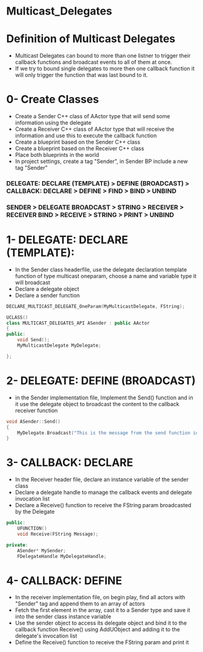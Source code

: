 # Multicast_Delegates

# Definition of Multicast Delegates
  - Multicast Delegates can bound to more than one listner to trigger their callback functions and broadcast events to all of them at once.
  - If we try to bound single delegates to more then one callback function it will only trigger the function that was last bound to it. 

# 0- Create Classes
  - Create a Sender C++ class of AActor type that will send some information using the delegate
  - Create a Receiver C++ class of AActor type that will receive the information and use this to execute the callback function
  - Create a blueprint based on the Sender C++ class
  - Create a blueprint based on the Receiver C++ class
  - Place both blueprints in the world
  - In project settings, create a tag "Sender", in Sender BP include a new tag "Sender"

  ### DELEGATE: DECLARE (TEMPLATE) > DEFINE (BROADCAST) > CALLBACK: DECLARE > DEFINE > FIND > BIND > UNBIND
  
  ### SENDER > DELEGATE BROADCAST > STRING > RECEIVER > RECEIVER BIND > RECEIVE > STRING > PRINT > UNBIND

# 1- DELEGATE: DECLARE (TEMPLATE): 
  - In the Sender class headerfile, use the delegate declaration template function of type multicast oneparam, choose a name and variable type it will broadcast
  - Declare a delegate object
  - Declare a sender function

```cpp
DECLARE_MULTICAST_DELEGATE_OneParam(MyMulticastDelegate, FString); 

UCLASS()
class MULTICAST_DELEGATES_API ASender : public AActor
{	
public:	
	void Send();
	MyMulticastDelegate MyDelegate;

};
``` 

# 2- DELEGATE: DEFINE (BROADCAST)
  - in the Sender implementation file, Implement the Send() function and in it use the delegate object to broadcast the content to the callback receiver function

```cpp
void ASender::Send()
{
	MyDelegate.Broadcast("This is the message from the send function in the Delegate");
}
```

# 3- CALLBACK: DECLARE
  - In the Receiver header file, declare an instance variable of the sender class 
  - Declare a delegate handle to manage the callback events and delegate invocation list
  - Declare a Receive() function to receive the FString param broadcasted by the Delegate

```cpp
public:	
	UFUNCTION()
	void Receive(FString Message);

private:
	ASender* MySender;
	FDelegateHandle MyDelegateHandle; 
```

# 4- CALLBACK: DEFINE
  - In the receiver implementation file, on begin play, find all actors with "Sender" tag and append them to an array of actors
  - Fetch the first element in the array, cast it to a Sender type and save it into the sender class instance variable
  - Use the sender object to access its delegate object and bind it to the callback function Receive() using AddUObject and adding it to the delegate's invocation list
  - Define the Receive() function to receive the FString param and print it  










































